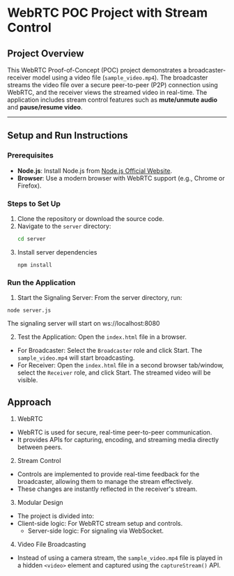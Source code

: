 # WebRTC POC Project with Stream Control

## **Project Overview**
This WebRTC Proof-of-Concept (POC) project demonstrates a broadcaster-receiver model using a video file (`sample_video.mp4`). The broadcaster streams the video file over a secure peer-to-peer (P2P) connection using WebRTC, and the receiver views the streamed video in real-time. The application includes stream control features such as **mute/unmute audio** and **pause/resume video**.

---

## **Setup and Run Instructions**

### **Prerequisites**
- **Node.js**: Install Node.js from [Node.js Official Website](https://nodejs.org/).
- **Browser**: Use a modern browser with WebRTC support (e.g., Chrome or Firefox).


### **Steps to Set Up**
1. Clone the repository or download the source code.
2. Navigate to the `server` directory:
   ```bash
   cd server
   ```
3. Install server dependencies
   ```
   npm install
   ```

### **Run the Application**

1. Start the Signaling Server:
From the server directory, run:
```
node server.js
```
The signaling server will start on ws://localhost:8080

2. Test the Application:
Open the `index.html` file in a browser.
  - For Broadcaster: Select the `Broadcaster` role and click Start. The `sample_video.mp4` will start broadcasting.
  - For Receiver: Open the `index.html` file in a second browser tab/window, select the `Receiver` role, and click Start. The streamed video will be visible.

## Approach
1. WebRTC
  - WebRTC is used for secure, real-time peer-to-peer communication.
  - It provides APIs for capturing, encoding, and streaming media directly between peers.
2. Stream Control
  - Controls are implemented to provide real-time feedback for the broadcaster, allowing them to manage the stream effectively.
  - These changes are instantly reflected in the receiver's stream.
3. Modular Design
  - The project is divided into:
  - Client-side logic: For WebRTC stream setup and controls.
    - Server-side logic: For signaling via WebSocket.
4. Video File Broadcasting
  - Instead of using a camera stream, the `sample_video.mp4` file is played in a hidden `<video>` element and captured using the `captureStream()` API.
   
